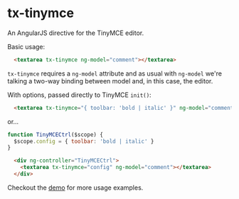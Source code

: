 tx-tinymce
==========

An AngularJS directive for the TinyMCE editor.

Basic usage:
```html
  <textarea tx-tinymce ng-model="comment"></textarea>
```

```tx-tinymce``` requires a ```ng-model``` attribute and
as usual with ```ng-model``` we're talking a two-way binding
between model and, in this case, the editor.


With options, passed directly to TinyMCE ```init()```:
```html
  <textarea tx-tinymce="{ toolbar: 'bold | italic' }" ng-model="comment"></textarea>
```

or...
```javascript
function TinyMCECtrl($scope) {
  $scope.config = { toolbar: 'bold | italic' }
}
```
```html
  <div ng-controller="TinyMCECtrl">
    <textarea tx-tinymce="config" ng-model="comment"></textarea>
  </div>
```

Checkout the [demo](http://textalk.github.io/tx-tinymce/example.html) for more usage examples.

